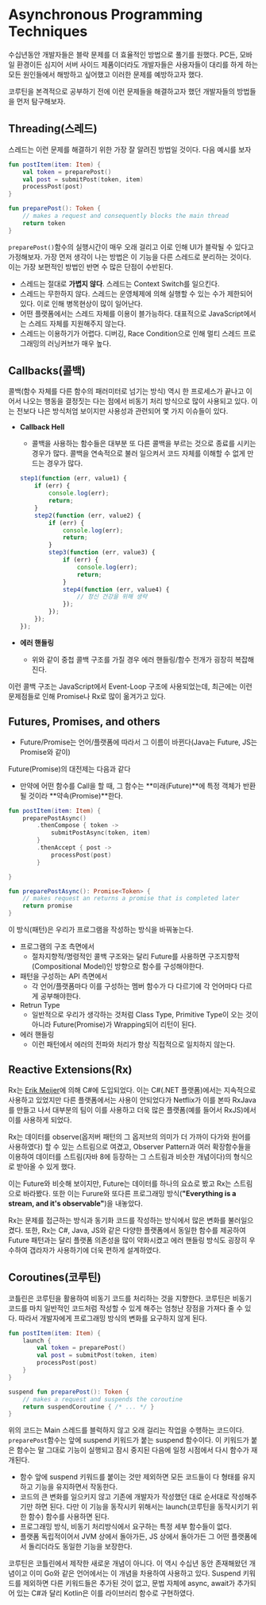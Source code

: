 # Asynchronous Programming Techniques

수십년동안 개발자들은 블락 문제를 더 효율적인 방법으로 풀기를 원했다. PC든, 모바일 환경이든 심지어 서버 사이드 제품이더라도 개발자들은 사용자들이 대리를 하게 하는 모든 원인들에서 해방하고 싶어했고 이러한 문제를 예방하고자 했다.

코루틴을 본격적으로 공부하기 전에 이런 문제들을 해결하고자 했던 개발자들의 방법들을 먼저 탐구해보자.

## Threading(스레드)

스레드는 이런 문제를 해결하기 위한 가장 잘 알려진 방법일 것이다. 다음 예시를 보자

```kotlin
fun postItem(item: Item) {
    val token = preparePost()
    val post = submitPost(token, item)
    processPost(post)
}

fun preparePost(): Token {
    // makes a request and consequently blocks the main thread
    return token
}
```

``preparePost()``함수의 실행시간이 매우 오래 걸리고 이로 인해 UI가 블락될 수 있다고 가정해보자. 가장 먼저 생각이 나는 방법은 이 기능을 다른 스레드로 분리하는 것이다. 이는 가장 보편적인 방법인 반면 수 많은 단점이 수반된다.

- 스레드는 절대로 **가볍지 않다**. 스레드는 Context Switch를 일으킨다.
- 스레드는 무한하지 않다. 스레드는 운영체제에 의해 실행할 수 있는 수가 제한되어 있다. 이로 인해 병목현상이 많이 일어난다.
- 어떤 플랫폼에서는 스레드 자체를 이용이 블가능하다. 대표적으로 JavaScript에서는 스레드 자체를 지원해주지 않는다.
- 스레드는 이용하기가 어렵다. 디버깅, Race Condition으로 인해 멀티 스레드 프로그래밍의 러닝커브가 매우 높다.



## Callbacks(콜백)

콜백(함수 자체를 다른 함수의 패러미터로 넘기는 방식) 역시 한 프로세스가 끝나고 이어서 나오는 행동을 결정짓는 다는 점에서 비동기 처리 방식으로 많이 사용되고 있다. 이는 전보다 나은 방식처엄 보이지만 사용성과 관련되어 몇 가지 이슈들이 있다.

- **Callback Hell**

  - 콜백을 사용하는 함수들은 대부분 또 다른 콜백을 부르는 것으로 종료를 시키는 경우가 많다. 콜백을 연속적으로 불러 일으켜서 코드 자체를 이해할 수 없게 만드는 경우가 많다. 

  ```javascript
  step1(function (err, value1) {
      if (err) {
          console.log(err);
          return;
      }
      step2(function (err, value2) {
          if (err) {
              console.log(err);
              return;
          }
          step3(function (err, value3) {
              if (err) {
                  console.log(err);
                  return;
              }
              step4(function (err, value4) {
                  // 정신 건강을 위해 생략
              });
          });
      });
  });
  ```

- **에러 핸들링**

  - 위와 같이 중첩 콜백 구조를 가질 경우 에러 핸들링/함수 전개가 굉장히 복잡해진다.

이런 콜백 구조는 JavaScript에서 Event-Loop 구조에 사용되었는데, 최근에는 이런 문제점들로 인해 Promise나 Rx로 많이 옮겨가고 있다.

## Futures, Promises, and others

- Future/Promise는 언어/플랫폼에 따라서 그 이름이 바뀐다(Java는 Future, JS는 Promise와 같이)

Future(Promise)의 대전제는 다음과 같다

- 만약에 어떤 함수를 Call을 할 때, 그 함수는 **미래(Future)**에 특정 객체가 반환될 것이라 **약속(Promise)**한다.

```kotlin
fun postItem(item: Item) {
    preparePostAsync()
        .thenCompose { token ->
            submitPostAsync(token, item)
        }
        .thenAccept { post ->
            processPost(post)
        }

}

fun preparePostAsync(): Promise<Token> {
    // makes request an returns a promise that is completed later
    return promise
}
```

이 방식(패턴)은 우리가 프로그램을 작성하는 방식을 바꿔놓는다.

- 프로그램의 구조 측면에서
  - 절차지향적/명령적인 콜백 구조와는 달리 Future를 사용하면 구조지향적(Compositional Model)인 방향으로 함수를 구성해야한다.
- 패턴을 구성하는 API 측면에서
  - 각 언어/플랫폼마다 이를 구성하는 멤버 함수가 다 다르기에 각 언어마다 다르게 공부해야한다.
- Retrun Type
  - 일반적으로 우리가 생각하는 것처럼 Class Type, Primitive Type이 오는 것이 아니라 Future(Promise)가 Wrapping되어 리턴이 된다.
- 에러 핸들링
  - 이런 패턴에서 에러의 전파와 처리가 항상 직접적으로 일치하지 않는다.

## Reactive Extensions(Rx)

Rx는 [Erik Meijer](https://en.wikipedia.org/wiki/Erik_Meijer_(computer_scientist))에 의해 C#에 도입되었다. 이는 C#(.NET 플랫폼)에서는 지속적으로 사용하고 있었지만 다른 플랫폼에서는 사용이 안되었다가 Netflix가 이를 본따 RxJava를 만들고 나서 대부분의 팀이 이를 사용하고 더욱 많은 플랫폼(예를 들어서 RxJS)에서 이를 사용하게 되었다.

Rx는 데이터를 observe(옵저버 패턴의 그 옵저브의 의미가 더 가까이 다가와 원어를 사용하였다) 할 수 있는 스트림으로 여겼고, Observer Pattern과 여러 확장함수들을 이용하여 데이터를 스트림(자바 8에 등장하는 그 스트림과 비슷한 개념이다)의 형식으로 받아올 수 있게 했다.

이는 Future와 비슷해 보이지만, Future는 데이터를 하나의 요쇼로 봤고 Rx는 스트림으로 바라봤다. 또한 이는 Furure와 또다른 프로그래밍 방식(**"Everything is a stream, and it's observable"**)을 내놓았다.

Rx는 문제를 접근하는 방식과 동기화 코드를 작성하는 방식에서 많은 변화를 불러일으켰다. 또한, Rx는 C#, Java, JS와 같은 다양한 플랫폼에서 동일한 함수를 제공하여 Future 패턴과는 달리 플랫폼 의존성을 많이 약화시켰고 에러 핸들링 방식도 굉장히 우수하여 갭라자가 사용하기에 더욱 편하게 설계하였다.

## Coroutines(코루틴)

코틀린은 코루틴을 활용하여 비동기 코드를 처리하는 것을 지향한다. 코루틴은 비동기 코드를 마치 일반적인 코드처럼 작성할 수 있게 해주는 엄청난 장점을 가져다 줄 수 있다. 따라서 개발자에게 프로그래밍 방식의 변화를 요구하지 않게 된다.

```kotlin
fun postItem(item: Item) {
    launch {
        val token = preparePost()
        val post = submitPost(token, item)
        processPost(post)
    }
}

suspend fun preparePost(): Token {
    // makes a request and suspends the coroutine
    return suspendCoroutine { /* ... */ }
}
```

위의 코드는 Main 스레드를 블럭하지 않고 오래 걸리는 작업을 수행하는 코드이다. ``preparePost``함수는 앞에 suspend 키워드가 붙는 suspend 함수이다. 이 키워드가 붙은 함수는 말 그대로 기능이 실행되고 잠시 중지된 다음에 일정 시점에서 다시 함수가 재개된다. 

- 함수 앞에 suspend 키워드를 붙이는 것만 제외하면 모든 코드들이 다 형태를 유지하고 기능을 유지하면서 작동한다.
- 코드의 큰 변화를 일으키지 않고 기존에 개발자가 작성했던 대로 순서대로 작성해주기만 하면 된다. 다만 이 기능을 동작시키 위해서는 launch(코루틴을 동작시키기 위한 함수) 함수를 사용하면 된다.
- 프로그래밍 방식, 비동기 처리방식에서 요구하는 특정 세부 함수들이 없다.
- 플랫폼 독립적이어서 JVM 상에서 돌아가든, JS 상에서 돌아가든 그 어떤 플랫폼에서 돌리더라도 동일한 기능을 보장한다.

코루틴은 코틀린에서 제작한 새로운 개념이 아니다. 이 역시 수십년 동안 존재해왔던 개념이고 이미 Go와 같은 언어에서는 이 개념을 차용하여 사용하고 있다. Suspend 키워드를 제외하면 다른 키워드들은 추가된 것이 없고, 문법 자체에 async, await가 추가되어 있는 C#과 달리 Kotlin은 이를 라이브러리 함수로 구현하였다.

